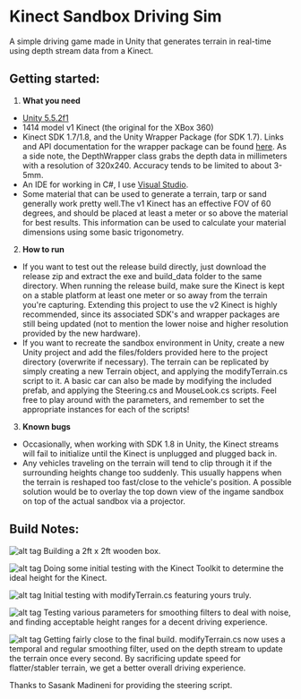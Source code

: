 # Kinect Sandbox Driving Sim

A simple driving game made in Unity that generates terrain in real-time using depth stream data from a Kinect.

## Getting started:

1. **What you need**
  + [Unity 5.5.2f1](https://unity3d.com/get-unity/download)
  + 1414 model v1 Kinect (the original for the XBox 360)
  + Kinect SDK 1.7/1.8, and the Unity Wrapper Package (for SDK 1.7). Links and API documentation for the wrapper package can be found [here](http://wiki.etc.cmu.edu/unity3d/index.php/Microsoft_Kinect_-_Microsoft_SDK). As a side note, the DepthWrapper class grabs the depth data in millimeters with a resolution of 320x240. Accuracy tends to be limited to about 3-5mm.
  + An IDE for working in C#, I use [Visual Studio](https://www.visualstudio.com/vs/).
  + Some material that can be used to generate a terrain, tarp or sand generally work pretty well.The v1 Kinect has an effective FOV of 60 degrees, and should be placed at least a meter or so above the material for best results. This information can be used to calculate your material dimensions using some basic trigonometry.
  
2. **How to run**
  + If you want to test out the release build directly, just download the release zip and extract the exe and build_data folder to the same directory. When running the release build, make sure the Kinect is kept on a stable platform at least one meter or so away from the terrain you're capturing. Extending this project to use the v2 Kinect is highly recommended, since its associated SDK's and wrapper packages are still being updated (not to mention the lower noise and higher resolution provided by the new hardware).
  + If you want to recreate the sandbox environment in Unity, create a new Unity project and add the files/folders provided here to the project directory (overwrite if necessary). The terrain can be replicated by simply creating a new Terrain object, and applying the modifyTerrain.cs script to it. A basic car can also be made by modifying the included prefab, and applying the Steering.cs and MouseLook.cs scripts. Feel free to play around with the parameters, and remember to set the appropriate instances for each of the scripts!

3. **Known bugs**
  + Occasionally, when working with SDK 1.8 in Unity, the Kinect streams will fail to initialize until the Kinect is unplugged and plugged back in.
  + Any vehicles traveling on the terrain will tend to clip through it if the surrounding heights change too suddenly. This usually happens when the terrain is reshaped too fast/close to the vehicle's position. A possible solution would be to overlay the top down view of the ingame sandbox on top of the actual sandbox via a projector.

## Build Notes:

![alt tag](http://i.imgur.com/KaYHZWN.jpg)
Building a 2ft x 2ft wooden box.



![alt tag](http://i.imgur.com/c7veHXs.jpg)
Doing some initial testing with the Kinect Toolkit to determine the ideal height for the Kinect.



![alt tag](http://i.imgur.com/HfrRFr8.png)
Initial testing with modifyTerrain.cs featuring yours truly.



![alt tag](http://i.imgur.com/4QwfxBJ.jpg)
Testing various parameters for smoothing filters to deal with noise, and finding acceptable height ranges for a decent driving experience.



![alt tag](http://i.imgur.com/JboODbO.jpg)
Getting fairly close to the final build. modifyTerrain.cs now uses a temporal and regular smoothing filter, used on the depth stream to update the terrain once every second. By sacrificing update speed for flatter/stabler terrain, we get a better overall driving experience.

Thanks to Sasank Madineni for providing the steering script.
